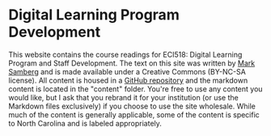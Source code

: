 # Digital Learning Program Development

This website contains the course readings for ECI518: Digital Learning Program and Staff Development. The text on this site was written by [Mark Samberg](http://go.ncsu.edu/mark) and is made available under a Creative Commons (BY-NC-SA license). All content is housed in a [GitHub repository](https://github.com/mjsamberg/digital-learning-program-development) and the markdown content is located in the "content" folder. You're free to use any content you would like, but I ask that you rebrand it for your institution (or use the Markdown files exclusively) if you choose to use the site wholesale. While much of the content is generally applicable, some of the content is specific to North Carolina and is labeled appropriately.
